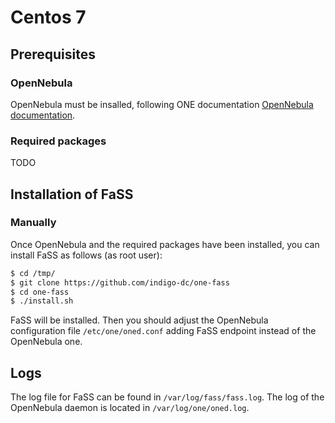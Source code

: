 # Centos 7
## Prerequisites
### OpenNebula
OpenNebula must be insalled, following ONE documentation [OpenNebula documentation](http://docs.opennebula.org/5.0/deployment/opennebula_installation/index.html).

### Required packages
TODO

## Installation of FaSS 

### Manually
Once OpenNebula and the required packages have been installed, you can install FaSS as follows (as root user):

```bash
$ cd /tmp/
$ git clone https://github.com/indigo-dc/one-fass
$ cd one-fass
$ ./install.sh
```

FaSS will be installed. 
Then you should adjust the OpenNebula configuration file ```/etc/one/oned.conf``` adding FaSS endpoint instead of the OpenNebula one.

## Logs
The log file for FaSS can be found in `/var/log/fass/fass.log`.
The log of the OpenNebula daemon is located in `/var/log/one/oned.log`.
